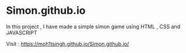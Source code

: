 # Simon.github.io
In this project , I have made a simple simon game using HTML  , CSS and JAVASCRIPT

Visit : https://moh1tsingh.github.io/Simon.github.io/

